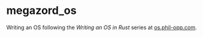 # megazord_os

Writing an OS following the _Writing an OS in Rust_ series at [os.phil-opp.com](https://os.phil-opp.com).
